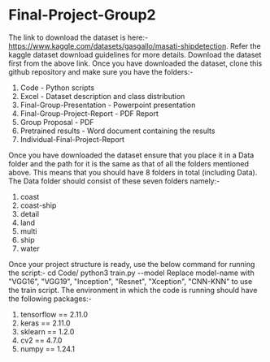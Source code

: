 # Final-Project-Group2
The link to download the dataset is here:- https://www.kaggle.com/datasets/gasgallo/masati-shipdetection. Refer the kaggle dataset download guidelines for more details.
Download the dataset first from the above link.
Once you have downloaded the dataset, clone this github repository and make sure you have the folders:-
1) Code - Python scripts
2) Excel - Dataset description and class distribution
3) Final-Group-Presentation - Powerpoint presentation
4) Final-Group-Project-Report - PDF Report
5) Group Proposal - PDF
6) Pretrained results - Word document containing the results
7) Individual-Final-Project-Report

Once you have downloaded the dataset ensure that you place it in a Data folder and the path for it is the same as that of all the folders mentioned above. 
This means that you should have 8 folders in total (including Data).
The Data folder should consist of these seven folders namely:-
1) coast
2) coast-ship
3) detail
4) land
5) multi
6) ship
7) water

Once your project structure is ready, use the below command for running the script:-
cd Code/
python3 train.py --model <model-name>
Replace model-name with "VGG16", "VGG19", "Inception", "Resnet", "Xception", "CNN-KNN" to use the train script. The environment in which the code is running should have the following packages:-
1) tensorflow == 2.11.0
2) keras == 2.11.0
3) sklearn == 1.2.0
4) cv2 == 4.7.0
5) numpy == 1.24.1

